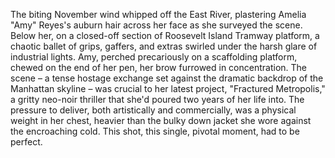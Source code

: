 The biting November wind whipped off the East River, plastering Amelia "Amy" Reyes's auburn hair across her face as she surveyed the scene.  Below her, on a closed-off section of Roosevelt Island Tramway platform, a chaotic ballet of grips, gaffers, and extras swirled under the harsh glare of industrial lights.  Amy, perched precariously on a scaffolding platform, chewed on the end of her pen, her brow furrowed in concentration.  The scene – a tense hostage exchange set against the dramatic backdrop of the Manhattan skyline – was crucial to her latest project, "Fractured Metropolis," a gritty neo-noir thriller that she'd poured two years of her life into. The pressure to deliver, both artistically and commercially, was a physical weight in her chest, heavier than the bulky down jacket she wore against the encroaching cold.  This shot, this single, pivotal moment, had to be perfect.
